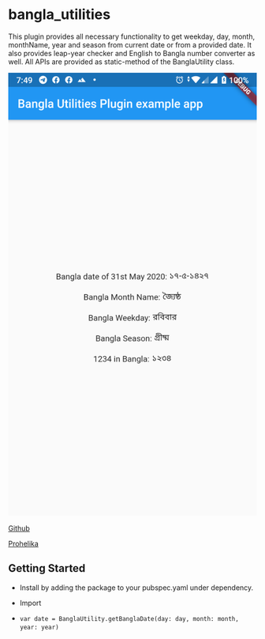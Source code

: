 # bangla_utilities

This plugin provides all necessary functionality to get weekday, day, month, monthName, year and season from current date or from a provided date. It also provides leap-year checker and English to Bangla number converter as well.
All APIs are provided as static-method of the BanglaUtility class.

![Example](https://raw.githubusercontent.com/ProhelikaX/bangla_utilities_dart/master/media/example.png)


[Github](https://github.com/ProhelikaX/bangla_utilities_dart) 

[Prohelika](https://prohelika.com)



## Getting Started

* Install by adding the package to your pubspec.yaml under dependency.

* Import

* `var date = BanglaUtility.getBanglaDate(day: day, month: month, year: year)`


